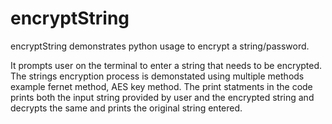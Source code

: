 # encryptString
encryptString demonstrates python usage to encrypt a string/password.

It prompts user on the terminal to enter a string that needs to be encrypted.
The strings encryption process is demonstated using multiple 
methods example fernet method, AES key method.
The print statments in the code prints both the input string 
provided by user and the encrypted string and decrypts the same 
and prints the original string entered.
